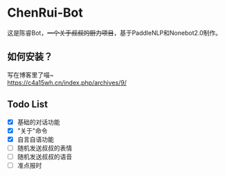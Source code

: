 # ChenRui-Bot
这是陈睿Bot，~~一个关于叔叔的厨力项目~~，基于PaddleNLP和Nonebot2.0制作。
## 如何安装？
写在博客里了喵~  
https://c4a15wh.cn/index.php/archives/9/
## Todo List
- [x] 基础的对话功能
- [x] "关于"命令
- [x] 自言自语功能
- [ ] 随机发送叔叔的表情
- [ ] 随机发送叔叔的语音
- [ ] 准点报时
